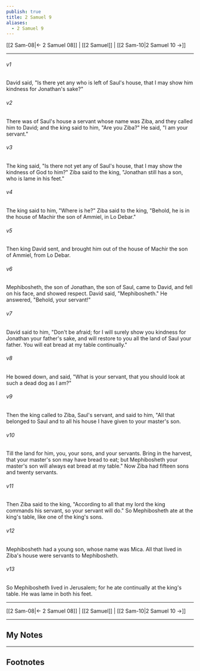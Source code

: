 ```yaml
---
publish: true
title: 2 Samuel 9
aliases:
  - 2 Samuel 9
---
```


[[2 Sam-08|← 2 Samuel 08]] | [[2 Samuel]] | [[2 Sam-10|2 Samuel 10 →]]
***



###### v1 
David said, "Is there yet any who is left of Saul's house, that I may show him kindness for Jonathan's sake?" 

###### v2 
There was of Saul's house a servant whose name was Ziba, and they called him to David; and the king said to him, "Are you Ziba?" He said, "I am your servant." 

###### v3 
The king said, "Is there not yet any of Saul's house, that I may show the kindness of God to him?" Ziba said to the king, "Jonathan still has a son, who is lame in his feet." 

###### v4 
The king said to him, "Where is he?" Ziba said to the king, "Behold, he is in the house of Machir the son of Ammiel, in Lo Debar." 

###### v5 
Then king David sent, and brought him out of the house of Machir the son of Ammiel, from Lo Debar. 

###### v6 
Mephibosheth, the son of Jonathan, the son of Saul, came to David, and fell on his face, and showed respect. David said, "Mephibosheth." He answered, "Behold, your servant!" 

###### v7 
David said to him, "Don't be afraid; for I will surely show you kindness for Jonathan your father's sake, and will restore to you all the land of Saul your father. You will eat bread at my table continually." 

###### v8 
He bowed down, and said, "What is your servant, that you should look at such a dead dog as I am?" 

###### v9 
Then the king called to Ziba, Saul's servant, and said to him, "All that belonged to Saul and to all his house I have given to your master's son. 

###### v10 
Till the land for him, you, your sons, and your servants. Bring in the harvest, that your master's son may have bread to eat; but Mephibosheth your master's son will always eat bread at my table." Now Ziba had fifteen sons and twenty servants. 

###### v11 
Then Ziba said to the king, "According to all that my lord the king commands his servant, so your servant will do." So Mephibosheth ate at the king's table, like one of the king's sons. 

###### v12 
Mephibosheth had a young son, whose name was Mica. All that lived in Ziba's house were servants to Mephibosheth. 

###### v13 
So Mephibosheth lived in Jerusalem; for he ate continually at the king's table. He was lame in both his feet.

***
[[2 Sam-08|← 2 Samuel 08]] | [[2 Samuel]] | [[2 Sam-10|2 Samuel 10 →]]

---
## My Notes

---
## Footnotes